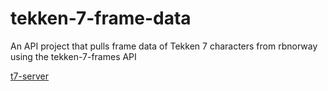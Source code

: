 # tekken-7-frame-data

An API project that pulls frame data of Tekken 7 characters from rbnorway using the tekken-7-frames API

[t7-server](https://github.com/tkshehan/t7-server)
